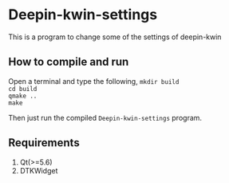 # Deepin-kwin-settings
This is a program to change some of the settings of deepin-kwin

## How to compile and run
Open a terminal and type the following,
`mkdir build` \
`cd build` \
`qmake ..` \
`make`

Then just run the compiled `Deepin-kwin-settings` program.

## Requirements
1. Qt(>=5.6)
2. DTKWidget
